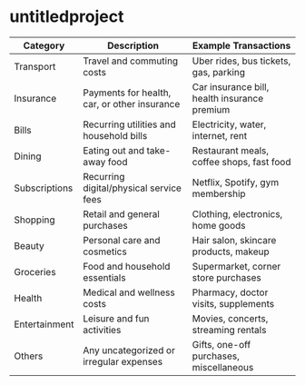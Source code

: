 # untitledproject

| Category      | Description                                  | Example Transactions                         |
| ------------- | -------------------------------------------- | -------------------------------------------- |
| Transport     | Travel and commuting costs                   | Uber rides, bus tickets, gas, parking        |
| Insurance     | Payments for health, car, or other insurance | Car insurance bill, health insurance premium |
| Bills         | Recurring utilities and household bills      | Electricity, water, internet, rent           |
| Dining        | Eating out and take-away food                | Restaurant meals, coffee shops, fast food    |
| Subscriptions | Recurring digital/physical service fees      | Netflix, Spotify, gym membership             |
| Shopping      | Retail and general purchases                 | Clothing, electronics, home goods            |
| Beauty        | Personal care and cosmetics                  | Hair salon, skincare products, makeup        |
| Groceries     | Food and household essentials                | Supermarket, corner store purchases          |
| Health        | Medical and wellness costs                   | Pharmacy, doctor visits, supplements         |
| Entertainment | Leisure and fun activities                   | Movies, concerts, streaming rentals          |
| Others        | Any uncategorized or irregular expenses      | Gifts, one-off purchases, miscellaneous      |

